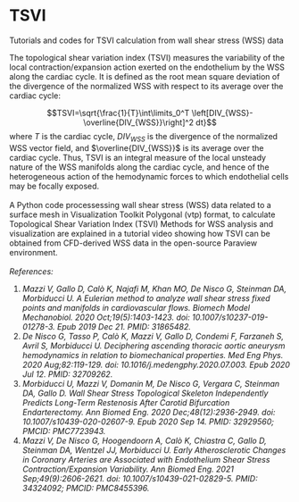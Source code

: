 # TSVI
Tutorials and codes for TSVI calculation from wall shear stress (WSS) data

The topological shear variation index (TSVI) measures the variability of the local contraction/expansion action exerted on the endothelium by the WSS along the cardiac cycle. 
It is defined as the root mean square deviation of the divergence of the normalized WSS with respect to its average over the cardiac cycle:


$$TSVI=\sqrt{\frac{1}{T}\int\limits_0^T \left[DIV_{WSS}-\overline{DIV_{WSS}}\right]^2 dt}$$
where 
$T$ is the cardiac cycle, $DIV_{WSS}$ is the divergence of the normalized WSS vector field, and $\overline{DIV_{WSS}}$ is its average over the cardiac cycle. Thus, TSVI is an integral measure of the local unsteady nature of the WSS manifolds along the cardiac cycle, and hence of the heterogeneous action of the hemodynamic forces to which endothelial cells may be focally exposed.<br />
<br />
A Python code processessing wall shear stress (WSS) data related to a surface mesh in Visualization Toolkit Polygonal (vtp) format, to calculate Topological Shear Variation Index (TSVI)
Methods for WSS analysis and visualization are explained in a tutorial video showing how TSVI can be obtained from CFD-derived WSS data in the open-source Paraview environment.<br />
<br />
*References:* <br />
1. *Mazzi V, Gallo D, Calò K, Najafi M, Khan MO, De Nisco G, Steinman DA, Morbiducci U. A Eulerian method to analyze wall shear stress fixed points and manifolds in cardiovascular flows. Biomech Model Mechanobiol. 2020 Oct;19(5):1403-1423. doi: 10.1007/s10237-019-01278-3. Epub 2019 Dec 21. PMID: 31865482.* <br />
2. *De Nisco G, Tasso P, Calò K, Mazzi V, Gallo D, Condemi F, Farzaneh S, Avril S, Morbiducci U. Deciphering ascending thoracic aortic aneurysm hemodynamics in relation to biomechanical properties. Med Eng Phys. 2020 Aug;82:119-129. doi: 10.1016/j.medengphy.2020.07.003. Epub 2020 Jul 12. PMID: 32709262.* <br />
3. *Morbiducci U, Mazzi V, Domanin M, De Nisco G, Vergara C, Steinman DA, Gallo D. Wall Shear Stress Topological Skeleton Independently Predicts Long-Term Restenosis After Carotid Bifurcation Endarterectomy. Ann Biomed Eng. 2020 Dec;48(12):2936-2949. doi: 10.1007/s10439-020-02607-9. Epub 2020 Sep 14. PMID: 32929560; PMCID: PMC7723943.*<br />
4. *Mazzi V, De Nisco G, Hoogendoorn A, Calò K, Chiastra C, Gallo D, Steinman DA, Wentzel JJ, Morbiducci U. Early Atherosclerotic Changes in Coronary Arteries are Associated with Endothelium Shear Stress Contraction/Expansion Variability. Ann Biomed Eng. 2021 Sep;49(9):2606-2621. doi: 10.1007/s10439-021-02829-5. PMID: 34324092; PMCID: PMC8455396.*
